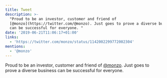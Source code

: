 ```yaml
---
title: Tweet
description: >-
  "Proud to be an investor, customer and friend of
  [@monzo](https://twitter.com/@monzo). Just goes to prove a diverse business
  can be successful for everyone. "
date: '2019-06-21T11:06:17+01:00'
links:
  - 'https://twitter.com/monzo/status/1142002299772002304'
mentions:
  - '@monzo'
---
```

Proud to be an investor, customer and friend of [@monzo](https://twitter.com/@monzo). Just goes to prove a diverse business can be successful for everyone. 

